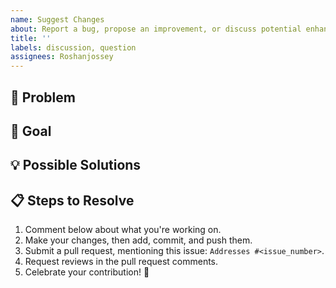 ```yaml
---
name: Suggest Changes  
about: Report a bug, propose an improvement, or discuss potential enhancements.  
title: ''  
labels: discussion, question  
assignees: Roshanjossey  
---
```


<!--- Thank you for taking the time to contribute! Please provide a clear and concise summary of your issue below. -->  
<!--- Before submitting, make sure you've read through the project's design: https://github.com/firstcontributions/first-contributions/issues/35892 -->  
<!--- If you have any questions, feel free to ask in that issue. -->  

## 🐞 Problem  
<!--- Describe the issue or feature request in detail. What problem does it solve? -->  

## 🎯 Goal  
<!--- Why is this change important? How will it improve the project? -->  
<!--- How can it benefit other contributors and users? -->  

## 💡 Possible Solutions  
<!--- Optional: Suggest possible ways to address the issue. -->  

## 📋 Steps to Resolve  

1. Comment below about what you're working on.  
2. Make your changes, then add, commit, and push them.  
3. Submit a pull request, mentioning this issue: `Addresses #<issue_number>`.  
4. Request reviews in the pull request comments.  
5. Celebrate your contribution! 🎉  

